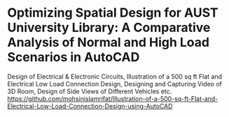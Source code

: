# Optimizing Spatial Design for AUST University Library: A Comparative Analysis of Normal and High Load Scenarios in AutoCAD
Design of Electrical &amp; Electronic Circuits, Illustration of a 500 sq ft Flat and Electrical Low Load Connection Design, Designing and Capturing Video of 3D Room, Design of Side Views of Different Vehicles etc.
https://github.com/mohsinislamrifat/Illustration-of-a-500-sq-ft-Flat-and-Electrical-Low-Load-Connection-Design-using-AutoCAD
